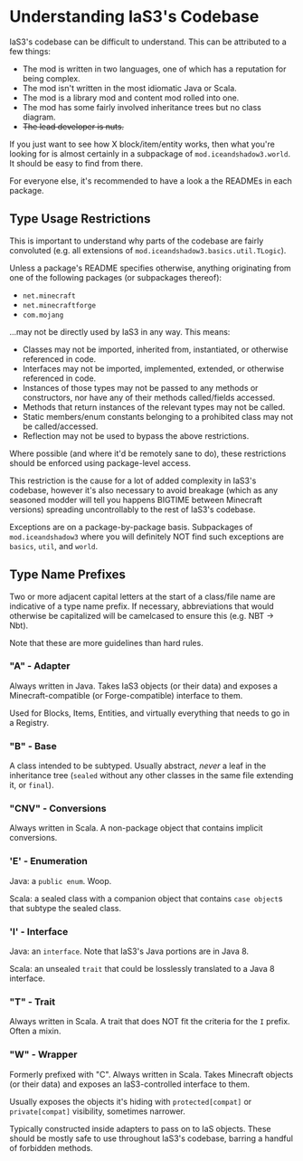 # Understanding IaS3's Codebase

IaS3's codebase can be difficult to understand. This can be attributed to a few things:
* The mod is written in two languages, one of which has a reputation for being complex.
* The mod isn't written in the most idiomatic Java or Scala.
* The mod is a library mod and content mod rolled into one.
* The mod has some fairly involved inheritance trees but no class diagram.
* ~~The lead developer is nuts.~~

If you just want to see how X block/item/entity works,
then what you're looking for is almost certainly in a subpackage of `mod.iceandshadow3.world`.
It should be easy to find from there.

For everyone else, it's recommended to have a look a the READMEs in each package.

## Type Usage Restrictions
This is important to understand why parts of the codebase are fairly convoluted
(e.g. all extensions of `mod.iceandshadow3.basics.util.TLogic`).

Unless a package's README specifies otherwise, anything originating from one of the following packages
(or subpackages thereof):
* `net.minecraft`
* `net.minecraftforge`
* `com.mojang`

...may not be directly used by IaS3 in any way. This means:
* Classes may not be imported, inherited from, instantiated, or otherwise referenced in code.
* Interfaces may not be imported, implemented, extended, or otherwise referenced in code.
* Instances of those types may not be passed to any methods or constructors, nor have any of their methods called/fields accessed.
* Methods that return instances of the relevant types may not be called.
* Static members/enum constants belonging to a prohibited class may not be called/accessed.
* Reflection may not be used to bypass the above restrictions.

Where possible (and where it'd be remotely sane to do),
these restrictions should be enforced using package-level access.

This restriction is the cause for a lot of added complexity in IaS3's codebase,
however it's also necessary to avoid breakage (which as any seasoned modder will tell you happens BIGTIME between Minecraft versions) spreading uncontrollably to the rest of IaS3's codebase.

Exceptions are on a package-by-package basis.
Subpackages of `mod.iceandshadow3` where you will definitely NOT find such exceptions are `basics`, `util`, and `world`.

## Type Name Prefixes
Two or more adjacent capital letters at the start of a class/file name are indicative of a type name prefix.
If necessary, abbreviations that would otherwise be capitalized will be camelcased to ensure this (e.g. NBT -> Nbt).

Note that these are more guidelines than hard rules.

### "A" - Adapter
Always written in Java.
Takes IaS3 objects (or their data) and exposes a Minecraft-compatible (or Forge-compatible) interface to them.

Used for Blocks, Items, Entities, and virtually everything that needs to go in a Registry.

### "B" - Base
A class intended to be subtyped. Usually abstract, *never* a leaf in the inheritance tree
(`sealed` without any other classes in the same file extending it, or `final`).

### "CNV" - Conversions
Always written in Scala.
A non-package object that contains implicit conversions.

### 'E' - Enumeration
Java: a `public enum`. Woop.

Scala: a sealed class with a companion object that contains `case object`s that subtype the sealed class.

### 'I' - Interface
Java: an `interface`. Note that IaS3's Java portions are in Java 8.

Scala: an unsealed `trait` that could be losslessly translated to a Java 8 interface.

### "T" - Trait
Always written in Scala. A trait that does NOT fit the criteria for the `I` prefix. Often a mixin.

### "W" - Wrapper
Formerly prefixed with "C". Always written in Scala.
Takes Minecraft objects (or their data) and exposes an IaS3-controlled interface to them.

Usually exposes the objects it's hiding with `protected[compat]` or `private[compat]` visibility, sometimes narrower.

Typically constructed inside adapters to pass on to IaS objects.
These should be mostly safe to use throughout IaS3's codebase, barring a handful of forbidden methods.